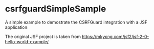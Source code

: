 # csrfguardSimpleSample
A simple example to demostrate the CSRFGuard integration with a JSF application

The original JSF project is taken from https://mkyong.com/jsf2/jsf-2-0-hello-world-example/
